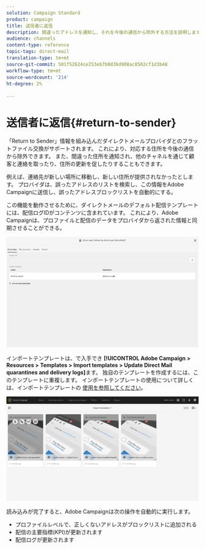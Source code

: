 ```yaml
---
solution: Campaign Standard
product: campaign
title: 送信者に返信
description: 間違ったアドレスを通知し、それを今後の通信から除外する方法を説明します。
audience: channels
content-type: reference
topic-tags: direct-mail
translation-type: tm+mt
source-git-commit: 501f52624ce253eb7b0d36d908ac8502cf1d3b48
workflow-type: tm+mt
source-wordcount: '214'
ht-degree: 2%

---
```



# 送信者に返信{#return-to-sender}

「Return to Sender」情報を組み込んだダイレクトメールプロバイダとのフラットファイル交換がサポートされます。 これにより、対応する住所を今後の通信から除外できます。 また、間違った住所を通知され、他のチャネルを通じて顧客と連絡を取ったり、住所の更新を促したりすることもできます。

例えば、連絡先が新しい場所に移動し、新しい住所が提供されなかったとします。 プロバイダは、誤ったアドレスのリストを検索し、この情報をAdobe Campaignに送信し、誤ったアドレスブロックリストを自動的にする。

この機能を動作させるために、ダイレクトメールのデフォルト配信テンプレートには、配信ログIDがコンテンツに含まれています。 これにより、Adobe Campaignは、プロファイルと配信のデータをプロバイダから返された情報と同期させることができる。

![](assets/direct_mail_return_sender_1.png)

インポートテンプレートは、で入手でき **[!UICONTROL Adobe Campaign > Resources > Templates > Import templates > Update Direct Mail quarantines and delivery logs]**&#x200B;ます。 独自のテンプレートを作成するには、このテンプレートに重複します。 インポートテンプレートの使用について詳しくは、インポートテンプレートの [使用を参照してください](../../automating/using/importing-data-with-import-templates.md#setting-up-import-templates)。

![](assets/direct_mail_return_sender_2.png)

読み込みが完了すると、Adobe Campaignは次の操作を自動的に実行します。

* プロファイルレベルで、正しくないアドレスがブロックリストに追加される
* 配信の主要指標(KPI)が更新されます
* 配信ログが更新されます
